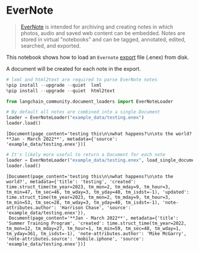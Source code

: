 # EverNote

>[EverNote](https://evernote.com/) is intended for archiving and creating notes in which photos, audio and saved web content can be embedded. Notes are stored in virtual "notebooks" and can be tagged, annotated, edited, searched, and exported.

This notebook shows how to load an `Evernote` [export](https://help.evernote.com/hc/en-us/articles/209005557-Export-notes-and-notebooks-as-ENEX-or-HTML) file (.enex) from disk.

A document will be created for each note in the export.


```python
# lxml and html2text are required to parse EverNote notes
%pip install --upgrade --quiet  lxml
%pip install --upgrade --quiet  html2text
```


```python
from langchain_community.document_loaders import EverNoteLoader

# By default all notes are combined into a single Document
loader = EverNoteLoader("example_data/testing.enex")
loader.load()
```



```output
[Document(page_content='testing this\n\nwhat happens?\n\nto the world?**Jan - March 2022**', metadata={'source': 'example_data/testing.enex'})]
```



```python
# It's likely more useful to return a Document for each note
loader = EverNoteLoader("example_data/testing.enex", load_single_document=False)
loader.load()
```



```output
[Document(page_content='testing this\n\nwhat happens?\n\nto the world?', metadata={'title': 'testing', 'created': time.struct_time(tm_year=2023, tm_mon=2, tm_mday=9, tm_hour=3, tm_min=47, tm_sec=46, tm_wday=3, tm_yday=40, tm_isdst=-1), 'updated': time.struct_time(tm_year=2023, tm_mon=2, tm_mday=9, tm_hour=3, tm_min=53, tm_sec=28, tm_wday=3, tm_yday=40, tm_isdst=-1), 'note-attributes.author': 'Harrison Chase', 'source': 'example_data/testing.enex'}),
 Document(page_content='**Jan - March 2022**', metadata={'title': 'Summer Training Program', 'created': time.struct_time(tm_year=2022, tm_mon=12, tm_mday=27, tm_hour=1, tm_min=59, tm_sec=48, tm_wday=1, tm_yday=361, tm_isdst=-1), 'note-attributes.author': 'Mike McGarry', 'note-attributes.source': 'mobile.iphone', 'source': 'example_data/testing.enex'})]
```
